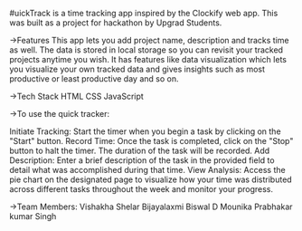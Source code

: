 #uickTrack is a time tracking app inspired by the Clockify web app. This was built as a project for hackathon by Upgrad Students.

->Features
This app lets you add project name, description and tracks time as well.
The data is stored in local storage so you can revisit your tracked projects anytime you wish.
It has features like data visualization which lets you visualize your own tracked data and gives insights such as most productive or least productive day and so on.

->Tech Stack
HTML
CSS
JavaScript


->To use the quick tracker:

Initiate Tracking: Start the timer when you begin a task by clicking on the "Start" button.
Record Time: Once the task is completed, click on the "Stop" button to halt the timer. The duration of the task will be recorded.
Add Description: Enter a brief description of the task in the provided field to detail what was accomplished during that time.
View Analysis: Access the pie chart on the designated page to visualize how your time was distributed across different tasks throughout the week and monitor your progress.
  

->Team Members:
Vishakha Shelar
Bijayalaxmi Biswal
D Mounika
Prabhakar kumar Singh

